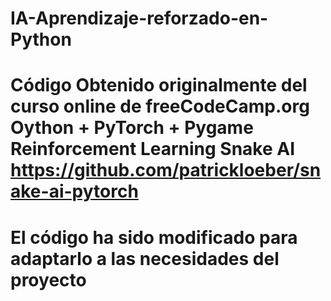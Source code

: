 # IA-Aprendizaje-reforzado-en-Python

# Código Obtenido originalmente del curso online de freeCodeCamp.org Oython + PyTorch + Pygame Reinforcement Learning Snake AI https://github.com/patrickloeber/snake-ai-pytorch
# El código ha sido modificado para adaptarlo a las necesidades del proyecto
